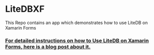 # LiteDBXF
This Repo contains an app which demonstrates how to use LiteDB on Xamarin Forms
### [For detailed instructions on how to Use LiteDB on Xamarin Forms, here is a blog post about it.](https://doumer.me/litedb-on-xamarin-forms-alternative-to-sqlite/)
